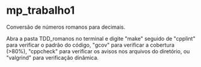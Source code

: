 # mp_trabalho1
Conversão de números romanos para decimais.

Abra a pasta TDD_romanos no terminal e digite "make" seguido de "cpplint" para verificar o padrão do código, "gcov" para verificar a cobertura (>80%), "cppcheck" para verificar os avisos nos arquivos do diretório, ou "valgrind" para verificação dinâmica. 
